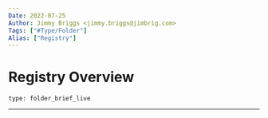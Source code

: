 ```yaml
---
Date: 2022-07-25
Author: Jimmy Briggs <jimmy.briggs@jimbrig.com>
Tags: ["#Type/Folder"]
Alias: ["Registry"]
---
```


# Registry Overview

 
```ccard
type: folder_brief_live
```
 

***
